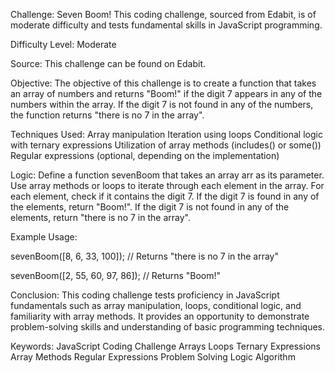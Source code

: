 Challenge: Seven Boom!
This coding challenge, sourced from Edabit, is of moderate difficulty and tests fundamental skills in JavaScript programming.

Difficulty Level:
Moderate

Source:
This challenge can be found on Edabit.

Objective:
The objective of this challenge is to create a function that takes an array of numbers and returns "Boom!" if the digit 7 appears in any of the numbers within the array. If the digit 7 is not found in any of the numbers, the function returns "there is no 7 in the array".

Techniques Used:
Array manipulation
Iteration using loops
Conditional logic with ternary expressions
Utilization of array methods (includes() or some())
Regular expressions (optional, depending on the implementation)

Logic:
Define a function sevenBoom that takes an array arr as its parameter.
Use array methods or loops to iterate through each element in the array.
For each element, check if it contains the digit 7.
If the digit 7 is found in any of the elements, return "Boom!".
If the digit 7 is not found in any of the elements, return "there is no 7 in the array".

Example Usage:

sevenBoom([8, 6, 33, 100]); // Returns "there is no 7 in the array" 

sevenBoom([2, 55, 60, 97, 86]); // Returns "Boom!"


Conclusion:
This coding challenge tests proficiency in JavaScript fundamentals such as array manipulation, loops, conditional logic, and familiarity with array methods. It provides an opportunity to demonstrate problem-solving skills and understanding of basic programming techniques.

Keywords:
JavaScript
Coding Challenge
Arrays
Loops
Ternary Expressions
Array Methods
Regular Expressions
Problem Solving
Logic
Algorithm
